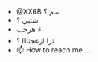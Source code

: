 - @XX6B سم ؟
- شتبي ؟
- هرحب ⚡
- ترا ازعجتناا ؟
- 📫 How to reach me ...

<!---
XX6B/XX6B is a ✨ special ✨ repository because its `README.md` (this file) appears on your GitHub profile.
You can click the Preview link to take a look at your changes.
--->
